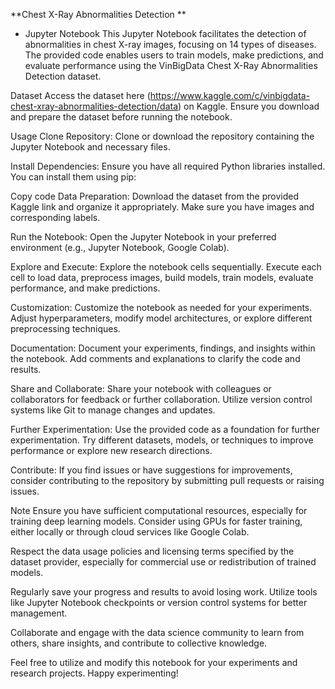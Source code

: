 **Chest X-Ray Abnormalities Detection **

- Jupyter Notebook
This Jupyter Notebook facilitates the detection of abnormalities in chest X-ray images, focusing on 14 types of diseases. The provided code enables users to train models, make predictions, and evaluate performance using the VinBigData Chest X-Ray Abnormalities Detection dataset.

Dataset
Access the dataset here (https://www.kaggle.com/c/vinbigdata-chest-xray-abnormalities-detection/data) on Kaggle. Ensure you download and prepare the dataset before running the notebook.

Usage
Clone Repository: Clone or download the repository containing the Jupyter Notebook and necessary files.

Install Dependencies: Ensure you have all required Python libraries installed. You can install them using pip:

Copy code
Data Preparation: Download the dataset from the provided Kaggle link and organize it appropriately. Make sure you have images and corresponding labels.

Run the Notebook: Open the Jupyter Notebook in your preferred environment (e.g., Jupyter Notebook, Google Colab).

Explore and Execute: Explore the notebook cells sequentially. Execute each cell to load data, preprocess images, build models, train models, evaluate performance, and make predictions.

Customization: Customize the notebook as needed for your experiments. Adjust hyperparameters, modify model architectures, or explore different preprocessing techniques.

Documentation: Document your experiments, findings, and insights within the notebook. Add comments and explanations to clarify the code and results.

Share and Collaborate: Share your notebook with colleagues or collaborators for feedback or further collaboration. Utilize version control systems like Git to manage changes and updates.

Further Experimentation: Use the provided code as a foundation for further experimentation. Try different datasets, models, or techniques to improve performance or explore new research directions.

Contribute: If you find issues or have suggestions for improvements, consider contributing to the repository by submitting pull requests or raising issues.

Note
Ensure you have sufficient computational resources, especially for training deep learning models. Consider using GPUs for faster training, either locally or through cloud services like Google Colab.

Respect the data usage policies and licensing terms specified by the dataset provider, especially for commercial use or redistribution of trained models.

Regularly save your progress and results to avoid losing work. Utilize tools like Jupyter Notebook checkpoints or version control systems for better management.

Collaborate and engage with the data science community to learn from others, share insights, and contribute to collective knowledge.

Feel free to utilize and modify this notebook for your experiments and research projects. Happy experimenting!
